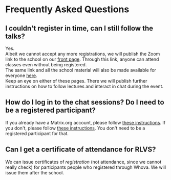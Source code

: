 # Frequently Asked Questions

## I couldn't register in time, can I still follow the talks?

Yes.  
Albeit we cannot accept any more registrations, we will publish the Zoom link to the school on our [front page](https://rlvs.aniti.fr). Through this link, anyone can attend classes even without being registered.  
The same link and all the school material will also be made available for everyone [here](https://rl-vs.github.io/rlvs2021).  
Keep an eye on either of these pages. There we will publish further instructions on how to follow lectures and interact in chat during the event.

## How do I log in to the chat sessions? Do I need to be a registered participant?

If you already have a Matrix.org account, please follow [these instructions](matrix/matrix_server.pdf). If you don't, please follow [these instructions](matrix/matrix.pdf). You don't need to be a registered participant for that.

## Can I get a certificate of attendance for RLVS?

We can issue certificates of *registration* (not attendance, since we cannot really check) for participants people who registered through Whova. We will issue them after the school.


